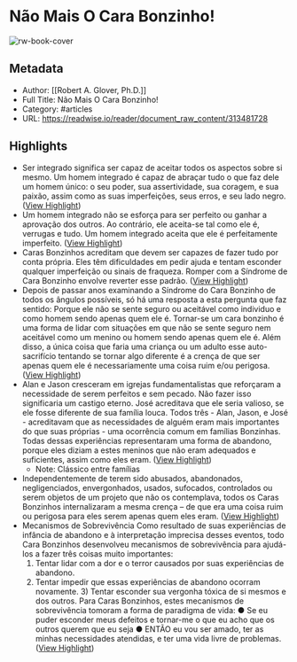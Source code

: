 # Não Mais O Cara Bonzinho!

![rw-book-cover](https://readwise-assets.s3.amazonaws.com/media/reader/parsed_document_assets/313481728/g7ZHEvvWfxeusmF_MOWzA2Q4lkTFqn41tup-o7c3FVU-cove_XviILDp.png)

## Metadata
- Author: [[Robert A. Glover, Ph.D.]]
- Full Title: Não Mais O Cara Bonzinho!
- Category: #articles
- URL: https://readwise.io/reader/document_raw_content/313481728

## Highlights
- Ser integrado significa ser capaz de aceitar todos os aspectos sobre si mesmo. Um homem integrado é capaz de abraçar tudo o que faz dele um homem único: o seu poder, sua assertividade, sua coragem, e sua paixão, assim como as suas imperfeições, seus erros, e seu lado negro. ([View Highlight](https://read.readwise.io/read/01k469nwa8sw8p68kkh0hbftez))
- Um homem integrado não se esforça para ser perfeito ou ganhar a aprovação dos outros. Ao contrário, ele aceita-se tal como ele é, verrugas e tudo. Um homem integrado aceita que ele é perfeitamente imperfeito. ([View Highlight](https://read.readwise.io/read/01k469qsvdkrq798dsvzh10450))
- Caras Bonzinhos acreditam que devem ser capazes de fazer tudo por conta própria. Eles têm dificuldades em pedir ajuda e tentam esconder qualquer imperfeição ou sinais de fraqueza. Romper com a Síndrome de Cara Bonzinho envolve reverter esse padrão. ([View Highlight](https://read.readwise.io/read/01k46a280pvfyh3apaegrkmq65))
- Depois de passar anos examinando a Síndrome do Cara Bonzinho de todos os ângulos possíveis, só há uma resposta a esta pergunta que faz sentido: Porque ele não se sente seguro ou aceitável como individuo e como homem sendo apenas quem ele é. Tornar-se um cara bonzinho é uma forma de lidar com situações em que não se sente seguro nem aceitável como um menino ou homem sendo apenas quem ele é. Além disso, a única coisa que faria uma criança ou um adulto esse auto-sacrifício tentando se tornar algo diferente é a crença de que ser apenas quem ele é necessariamente uma coisa ruim e/ou perigosa. ([View Highlight](https://read.readwise.io/read/01k4fr6eh9gvjdeh42k4ckbywb))
- Alan e Jason cresceram em igrejas fundamentalistas que reforçaram a necessidade de serem perfeitos e sem pecado. Não fazer isso significaria um castigo eterno.
  José acreditava que ele seria valioso, se ele fosse diferente de sua família louca.
  Todos três - Alan, Jason, e José - acreditavam que as necessidades de alguém eram mais importantes do que suas próprias - uma ocorrência comum em famílias Bonzinhas.
  Todas dessas experiências representaram uma forma de abandono, porque eles diziam a estes meninos que não eram adequados e suficientes, assim como eles eram. ([View Highlight](https://read.readwise.io/read/01k4qmrtyv36q68v57dwjex7es))
    - Note: Clássico entre famílias
- Independentemente de terem sido abusados, abandonados, negligenciados, envergonhados, usados, sufocados, controlados ou serem objetos de um projeto que não os contemplava, todos os Caras Bonzinhos internalizaram a mesma crença – de que era uma coisa ruim ou perigosa para eles serem apenas quem eles eram. ([View Highlight](https://read.readwise.io/read/01k4qn0nze3w357j180v0wjh8q))
- Mecanismos de Sobrevivência Como resultado de suas experiências de infância de abandono e à interpretação imprecisa desses eventos, todo Cara Bonzinhos desenvolveu mecanismos de sobrevivência para ajudá-los a fazer três coisas muito importantes:
  1) Tentar lidar com a dor e o terror causados por suas experiências de abandono.
  2) Tentar impedir que essas experiências de abandono ocorram novamente. 3) Tentar esconder sua vergonha tóxica de si mesmos e dos outros.
  Para Caras Bonzinhos, estes mecanismos de sobrevivência tomoram a forma de paradigma de vida: ●
  Se eu puder esconder meus defeitos e tornar-me o que eu acho que
  os outros querem que eu seja ●
  ENTÃO eu vou ser amado, ter as minhas necessidades atendidas, e ter uma vida livre de problemas. ([View Highlight](https://read.readwise.io/read/01k4qn51y3t23hwpy8yj0eyk1h))

